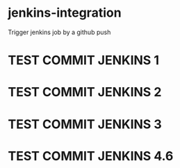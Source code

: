 # jenkins-integration
Trigger jenkins job by a github push
# TEST COMMIT JENKINS 1
# TEST COMMIT JENKINS 2
# TEST COMMIT JENKINS 3
# TEST COMMIT JENKINS 4.6
